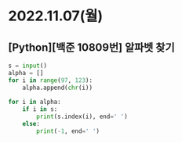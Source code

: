 # 2022.11.07(월)

## [Python][백준 10809번] 알파벳 찾기

```Python
s = input()
alpha = []
for i in range(97, 123):
    alpha.append(chr(i))
    
for i in alpha:
    if i in s:
        print(s.index(i), end=' ')
    else:
        print(-1, end=' ')
```